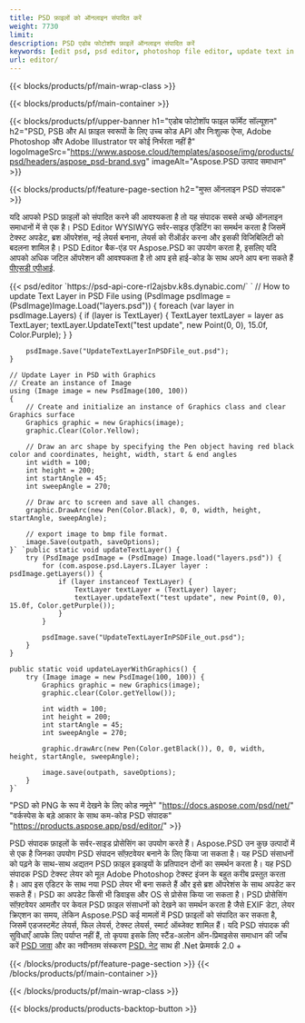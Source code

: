 ```yaml
---
title: PSD फ़ाइलों को ऑनलाइन संपादित करें
weight: 7730
limit: 
description: PSD एडोब फोटोशॉप फ़ाइलें ऑनलाइन संपादित करें
keywords: [edit psd, psd editor, photoshop file editor, update text in psd, update psd]
url: editor/
---
```


{{< blocks/products/pf/main-wrap-class >}}


{{< blocks/products/pf/main-container >}}

{{< blocks/products/pf/upper-banner h1="एडोब फोटोशॉप फाइल फॉर्मेट सॉल्यूशन" h2="PSD, PSB और AI फ़ाइल स्वरूपों के लिए उच्च कोड API और निःशुल्क ऐप्स, Adobe Photoshop और Adobe Illustrator पर कोई निर्भरता नहीं है" logoImageSrc="https://www.aspose.cloud/templates/aspose/img/products/psd/headers/aspose_psd-brand.svg" imageAlt="Aspose.PSD उत्पाद समाधान" >}}

{{< blocks/products/pf/feature-page-section h2="मुफ्त ऑनलाइन PSD संपादक" >}}
<p>यदि आपको PSD फ़ाइलों को संपादित करने की आवश्यकता है तो यह संपादक सबसे अच्छे ऑनलाइन समाधानों में से एक है। PSD Editor WYSIWYG सर्वर-साइड एडिटिंग का समर्थन करता है जिसमें टेक्स्ट अपडेट, ब्रश ऑपरेशंस, नई लेयर्स बनाना, लेयर्स को रीऑर्डर करना और इसकी विजिबिलिटी को बदलना शामिल है। PSD Editor बैक-एंड पर Aspose.PSD का उपयोग करता है, इसलिए यदि आपको अधिक जटिल ऑपरेशन की आवश्यकता है तो आप इसे हाई-कोड के साथ अपने आप बना सकते हैं <a href="/psd/{{< lang-code >}}">पीएसडी एपीआई</a>.</p>
{{< psd/editor `https://psd-api-core-rl2ajsbv.k8s.dynabic.com/` 
`	// How to update Text Layer in PSD File
	using (PsdImage psdImage = (PsdImage)Image.Load("layers.psd"))
  	{
		foreach (var layer in psdImage.Layers)
		{
			if (layer is TextLayer)
			{
				TextLayer textLayer = layer as TextLayer;
				textLayer.UpdateText("test update", new Point(0, 0), 15.0f, Color.Purple);
			}
		}

		psdImage.Save("UpdateTextLayerInPSDFile_out.psd");
	}
	
	// Update Layer in PSD with Graphics
	// Create an instance of Image
	using (Image image = new PsdImage(100, 100))
	{
		// Create and initialize an instance of Graphics class and clear Graphics surface
		Graphics graphic = new Graphics(image);
		graphic.Clear(Color.Yellow);

		// Draw an arc shape by specifying the Pen object having red black color and coordinates, height, width, start & end angles                 
		int width = 100;
		int height = 200;
		int startAngle = 45;
		int sweepAngle = 270;

		// Draw arc to screen and save all changes.
		graphic.DrawArc(new Pen(Color.Black), 0, 0, width, height, startAngle, sweepAngle);

		// export image to bmp file format.
		image.Save(outpath, saveOptions);
	}` `public static void updateTextLayer() {
        try (PsdImage psdImage = (PsdImage) Image.load("layers.psd")) {
            for (com.aspose.psd.Layers.ILayer layer : psdImage.getLayers()) {
                if (layer instanceof TextLayer) {
                    TextLayer textLayer = (TextLayer) layer;
                    textLayer.updateText("test update", new Point(0, 0), 15.0f, Color.getPurple());
                }
            }

            psdImage.save("UpdateTextLayerInPSDFile_out.psd");
        }
    }

    public static void updateLayerWithGraphics() {
        try (Image image = new PsdImage(100, 100)) {
            Graphics graphic = new Graphics(image);
            graphic.clear(Color.getYellow());

            int width = 100;
            int height = 200;
            int startAngle = 45;
            int sweepAngle = 270;

            graphic.drawArc(new Pen(Color.getBlack()), 0, 0, width, height, startAngle, sweepAngle);

            image.save(outpath, saveOptions);
        }
    }` 
"PSD को PNG के रूप में देखने के लिए कोड नमूने"  "https://docs.aspose.com/psd/net/" 
"वर्कस्पेस के बड़े आकार के साथ कम-कोड PSD संपादक" "https://products.aspose.app/psd/editor/" >}}
<p>PSD संपादक फ़ाइलों के सर्वर-साइड प्रोसेसिंग का उपयोग करते हैं। Aspose.PSD उन कुछ उत्पादों में से एक है जिनका उपयोग PSD संपादन सॉफ़्टवेयर बनाने के लिए किया जा सकता है। यह PSD संसाधनों को पढ़ने के साथ-साथ अद्यतन PSD फ़ाइल इकाइयों के प्रतिपादन दोनों का समर्थन करता है। यह PSD संपादक PSD टेक्स्ट लेयर को मूल Adobe Photoshop टेक्स्ट इंजन के बहुत करीब प्रस्तुत करता है। आप इस एडिटर के साथ नया PSD लेयर भी बना सकते हैं और इसे ब्रश ऑपरेशंस के साथ अपडेट कर सकते हैं। PSD का अपडेट किसी भी डिवाइस और OS से प्रोसेस किया जा सकता है। PSD प्रोसेसिंग सॉफ़्टवेयर आमतौर पर केवल PSD फ़ाइल संसाधनों को देखने का समर्थन करता है जैसे EXIF डेटा, लेयर क्रिएशन का समय, लेकिन Aspose.PSD कई मामलों में PSD फ़ाइलों को संपादित कर सकता है, जिसमें एडजस्टमेंट लेयर्स, फिल लेयर्स, टेक्स्ट लेयर्स, स्मार्ट ऑब्जेक्ट शामिल हैं। यदि PSD संपादक की सुविधाएँ आपके लिए पर्याप्त नहीं हैं, तो कृपया इसके लिए स्टैंड-अलोन ऑन-प्रिमाइसेस समाधान की जाँच करें <a href="/psd/{{< lang-code >}}java">PSD जावा</a> और का नवीनतम संस्करण <a href="/psd/{{< lang-code >}}net">PSD. नेट</a> साथ ही .Net फ्रेमवर्क 2.0 +</p>

{{< /blocks/products/pf/feature-page-section >}}
{{< /blocks/products/pf/main-container >}}


{{< /blocks/products/pf/main-wrap-class >}}

{{< blocks/products/products-backtop-button >}}

